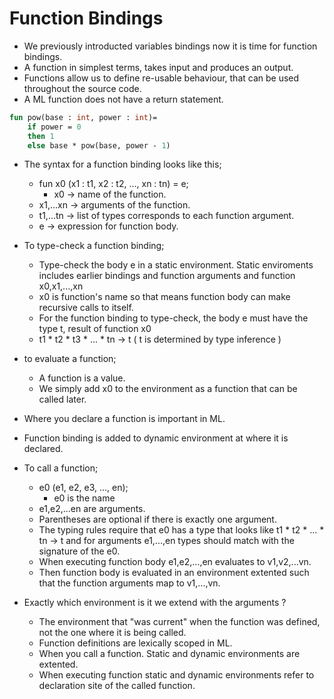 # Function Bindings

* We previously introducted variables bindings now it is time for function bindings. 
* A function in simplest terms, takes input and produces an output.
* Functions allow us to define re-usable behaviour, that can be used throughout the source code.
* A ML function does not have a return statement.
```ml
fun pow(base : int, power : int)=
    if power = 0
    then 1
    else base * pow(base, power - 1)
```
* The syntax for a function binding looks like this;
    * fun x0 (x1 : t1, x2 : t2, ..., xn : tn) = e;
        * x0 -> name of the function.
	* x1,...xn -> arguments of the function.
	* t1,...tn -> list of types corresponds to each function argument.
	* e -> expression for function body.
* To type-check a function binding;
    * Type-check the body e in a static environment. Static enviroments includes earlier bindings and function arguments and function x0,x1,...,xn 
    * x0 is function's name so that means function body can make recursive calls to itself.
    * For the function binding to type-check, the body e must have the type t, result of function x0
    * t1 * t2 * t3 * ... * tn -> t ( t is determined by type inference )

* to evaluate a function;
    * A function is a value.
    * We simply add x0 to the environment as a function that can be called later.
* Where you declare a function is important in ML.
* Function binding is added to dynamic environment at where it is declared.

* To call a function;
    * e0 (e1, e2, e3, ..., en);
        * e0 is the name
	* e1,e2,...en are arguments.
	* Parentheses are optional if there is exactly one argument.
	* The typing rules require that e0 has a type that looks like t1 * t2 * ... * tn -> t and for arguments e1,...,en types should match with the signature of the e0.
	* When executing function body e1,e2,...,en evaluates to v1,v2,...vn.
	* Then function body is evaluated in an environment extented such that the function arguments map to v1,...,vn.
 
* Exactly which environment is it we extend with the arguments ? 
    * The environment that "was current" when the function was defined, not the one where it is being called.
    * Function definitions are lexically scoped in ML.
    * When you call a function. Static and dynamic environments are extented.
    * When executing function static and dynamic environments refer to declaration site of the called function.
